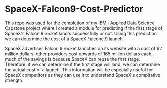 # SpaceX-Falcon9-Cost-Predictor
This repo was used for the completion of my IBM : Applied Data Science Capstone project where I created a module for predicting if the first stage of SpaceX's Falcon 9 rocket land's successfully or not. Using this prediction we can determine the cost of a SpaceX Falcone 9 launch.

SpaceX advertises Falcon 9 rocket launches on its website with a cost of 62 million dollars; other providers cost upwards of 165 million dollars each, much of the savings is because SpaceX can reuse the first stage. Therefore, if we can determine if the first stage will land, we can determine the actual cost of a launch. This information will be especially useful for SpaceX competitors as they can use it to understand SpaceX's compitative strength.
